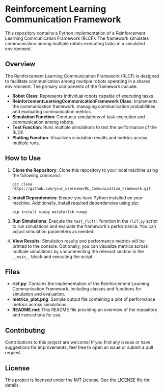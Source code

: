 # Reinforcement Learning Communication Framework

This repository contains a Python implementation of a Reinforcement Learning Communication Framework (RLCF). The framework simulates communication among multiple robots executing tasks in a simulated environment.

## Overview

The Reinforcement Learning Communication Framework (RLCF) is designed to facilitate communication among multiple robots operating in a shared environment. The primary components of the framework include:

- **Robot Class**: Represents individual robots capable of executing tasks.
- **ReinforcementLearningCommunicationFramework Class**: Implements the communication framework, managing communication probabilities and evaluating communication metrics.
- **Simulation Function**: Conducts simulations of task execution and communication among robots.
- **Test Function**: Runs multiple simulations to test the performance of the RLCF.
- **Plotting Function**: Visualizes simulation results and metrics across multiple runs.

## How to Use

1. **Clone the Repository**: Clone this repository to your local machine using the following command:

    ```
    git clone https://github.com/your_username/RL_Communication_Framework.git
    ```

2. **Install Dependencies**: Ensure you have Python installed on your machine. Additionally, install required dependencies using pip:

    ```
    pip install simpy matplotlib numpy
    ```

3. **Run Simulations**: Execute the `test_rlcf()` function in the `rlcf.py` script to run simulations and evaluate the framework's performance. You can adjust simulation parameters as needed.

4. **View Results**: Simulation results and performance metrics will be printed to the console. Optionally, you can visualize metrics across multiple simulations by uncommenting the relevant section in the `__main__` block and executing the script.

## Files

- **rlcf.py**: Contains the implementation of the Reinforcement Learning Communication Framework, including classes and functions for simulation and evaluation.
- **metrics_plot.png**: Sample output file containing a plot of performance metrics across simulations.
- **README.md**: This README file providing an overview of the repository and instructions for use.

## Contributing

Contributions to this project are welcome! If you find any issues or have suggestions for improvements, feel free to open an issue or submit a pull request.

## License

This project is licensed under the MIT License. See the [LICENSE](LICENSE) file for details.
